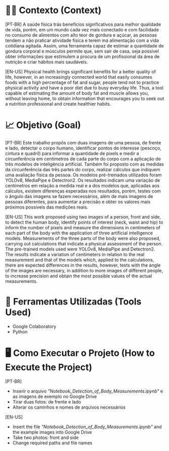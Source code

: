 # 🚶‍♂️ Contexto (Context)

[PT-BR] A saúde física trás benefícios significativos para melhor qualidade de vida, porém, em um mundo cada vez mais conectado e com facilidade no consumo de alimentos com alto teor de gordura e açúcar, as pessoas tendem a não praticar atividade física e terem má alimentação com a vida cotidiana agitada. Assim, uma ferramenta capaz de estimar a quantidade de gordura corporal e músculos permite que, sem sair de casa, seja possível obter informações que estimulem a procura de um profissional da área de nutrição e criar hábitos mais saudáveis.

[EN-US] Physical health brings significant benefits for a better quality of life, however, in an increasingly connected world that easily consumes foods with a high percentage of fat and sugar, people tend not to practice physical activity and have a poor diet due to busy everyday life. Thus, a tool capable of estimating the amount of body fat and muscle allows you, without leaving home, to obtain information that encourages you to seek out a nutrition professional and create healthier habits.

# 📈 Objetivo (Goal)

[PT-BR] Este trabalho propôs com duas imagens de uma pessoa, de frente e lado, detectar o corpo humano, identificar pontos de interesse (pescoço, cintura e quadril) para informar a quantidade de pixels e medir a circunferência em centímetros de cada parte do corpo com a aplicação de três modelos de inteligência artificial. Também foi proposto com as medidas da circunferência das três partes do corpo, realizar cálculos que indiquem uma avaliação física da pessoa. Os modelos pré-treinados utilizados foram YOLOv8, MediaPipe e Detectron2. Os resultados indicam uma variação de centímetros em relação a medida real e a dos modelos que, aplicadas aos cálculos, existem diferenças esperadas nos resultados, porém, testes com o ângulo das imagens se fazem necessários, além de mais imagens de pessoas diferentes, para aumentar a precisão e obter os valores mais próximos possíveis das medições reais.

[EN-US] This work proposed using two images of a person, front and side, to detect the human body, identify points of interest (neck, waist and hip) to inform the number of pixels and measure the dimensions in centimeters of each part of the body with the application of three artificial intelligence models. Measurements of the three parts of the body were also proposed, carrying out calculations that indicate a physical assessment of the person. The pre-trained models used were YOLOv8, MediaPipe and Detectron2. The results indicate a variation of centimeters in relation to the real measurement and that of the models which, applied to the calculations, there are expected differences in the results, however, tests with the angle of the images are necessary, in addition to more images of different people, to increase precision and obtain the most possible values of the actual measurements.

# 🔧 Ferramentas Utilizadas (Tools Used)

- Google Colaboratory
- Python

# 🖥️ Como Executar o Projeto (How to Execute the Project)

[PT-BR] 
- Inserir o arquivo *"Notebook_Detection_of_Body_Measurements.ipynb"* e as imagens de exemplo no Google Drive
- Tirar duas fotos: de frente e lado
- Alterar os caminhos e nomes de arquivos necessários

[EN-US]
- Insert the file *"Notebook_Detection_of_Body_Measurements.ipynb"* and the example images into Google Drive
- Take two photos: front and side
- Change required paths and file names
